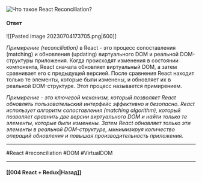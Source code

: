 ![Что такое React Reconciliation?](https://youtu.be/RpcB5jnJvcI?t=271)

#### Ответ

![[Pasted image 20230704173705.png|600]]

*Примирение (reconciliation)* в React - это процесс сопоставления (matching) и обновления (updating) виртуального DOM и реальной DOM-структуры приложения. Когда происходят изменения в состоянии компонента, React сначала обновляет виртуальный DOM, а затем сравнивает его с предыдущей версией. После сравнения React находит только те элементы, которые были изменены, и обновляет их в реальной DOM-структуре. Этот процесс называется примирением.

*Примирение - это ключевой механизм, который позволяет React обновлять пользовательский интерфейс эффективно и безопасно. React использует алгоритм сопоставления (matching algorithm), который позволяет сравнить две версии виртуального DOM и найти только те элементы, которые были изменены. Затем React обновляет только эти элементы в реальной DOM-структуре, минимизируя количество операций обновления и повышая производительность приложения.*

____
#React #reconciliation #DOM #VirtualDOM 

____

#### [[004 React + Redux|Назад]]